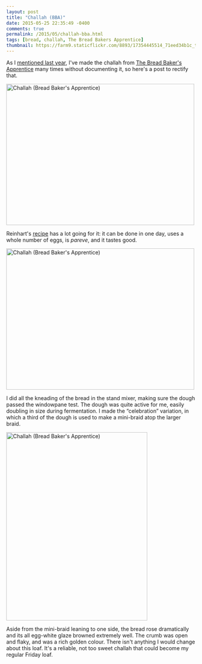 ```yaml
---
layout: post
title: "Challah (BBA)"
date: 2015-05-25 22:35:49 -0400
comments: true
permalink: /2015/05/challah-bba.html
tags: [bread, challah, The Bread Bakers Apprentice]
thumbnail: https://farm9.staticflickr.com/8893/17354445514_71eed34b1c_t.jpg
---
```


As I [mentioned last year](/2014/04/peter-reinharts-challah.html), I've
made the challah from [The Bread Baker's
Apprentice](/tag/The%20Bread%20Bakers%20Apprentice/) many times without
documenting it, so here's a post to rectify that.

<a href="https://www.flickr.com/photos/gnuf/17789155748" title="Challah
(Bread Baker&#x27;s Apprentice) by Eric Fung, on Flickr"><img
src="https://c1.staticflickr.com/9/8862/17789155748_6de1e169ef.jpg"
width="500" height="375" alt="Challah (Bread Baker&#x27;s
Apprentice)"></a>

Reinhart's [recipe](http://www.ochef.com/r56.htm) has a lot going for
it: it can be done in one day, uses a whole number of eggs, is
_pareve_, and it tastes good.

<a href="https://www.flickr.com/photos/gnuf/17354445514" title="Challah
(Bread Baker&#x27;s Apprentice) by Eric Fung, on Flickr"><img
src="https://c1.staticflickr.com/9/8893/17354445514_71eed34b1c.jpg"
width="500" height="375" alt="Challah (Bread Baker&#x27;s
Apprentice)"></a>

I did all the kneading of the bread in the stand mixer, making sure the
dough passed the windowpane test. The dough was quite active for me,
easily doubling in size during fermentation. I made the “celebration”
variation, in which a third of the dough is used to make a mini-braid
atop the larger braid.

<a href="https://www.flickr.com/photos/gnuf/17354472974" title="Challah
(Bread Baker&#x27;s Apprentice) by Eric Fung, on Flickr"><img
src="https://c2.staticflickr.com/6/5337/17354472974_5a21001c58.jpg"
width="375" height="500" alt="Challah (Bread Baker&#x27;s
Apprentice)"></a>

Aside from the mini-braid leaning to one side, the bread rose
dramatically and its all egg-white glaze browned extremely well.
The crumb was open and flaky, and was a rich golden colour.  There
isn't anything I would change about this loaf. It's a reliable, not
too sweet challah that could become my regular Friday loaf.
